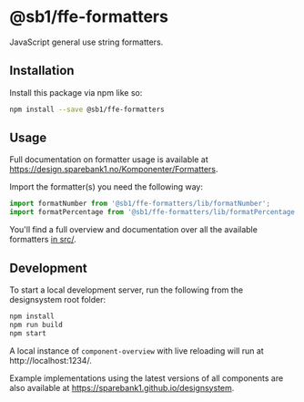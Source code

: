 # @sb1/ffe-formatters

JavaScript general use string formatters.

## Installation

Install this package via npm like so:

```bash
npm install --save @sb1/ffe-formatters
```

## Usage

Full documentation on formatter usage is available at https://design.sparebank1.no/Komponenter/Formatters.

Import the formatter(s) you need the following way:

```javascript
import formatNumber from '@sb1/ffe-formatters/lib/formatNumber';
import formatPercentage from '@sb1/ffe-formatters/lib/formatPercentage';
```

You'll find a full overview and documentation over all the available formatters [in src/](src).

## Development

To start a local development server, run the following from the designsystem root folder:

```bash
npm install
npm run build
npm start
```

A local instance of `component-overview` with live reloading will run at http://localhost:1234/.

Example implementations using the latest versions of all components are also available at https://sparebank1.github.io/designsystem.
